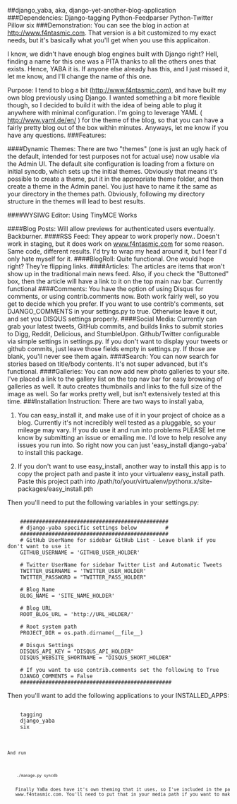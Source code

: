 ##django_yaba, aka, django-yet-another-blog-application
###Dependencies:
    Django-tagging
    Python-Feedparser
    Python-Twitter
    Pillow
    six
###Demonstration:
You can see the blog in action at http://www.f4ntasmic.com. That version is a bit customized to my exact needs, but it's basically what you'll get when you use this applicaiton.

I know, we didn't have enough blog engines built with Django right? Hell, finding a name for this one was a PITA thanks to all the others ones that exists. Hence, YABA it is. If anyone else already has this, and I just missed it, let me know, and I'll change the name of this one. 

Purpose:
I tend to blog a bit (http://www.f4ntasmic.com), and have built my own blog previously using Django. I wanted something a bit more flexible though, so I decided to build it with the idea of being able to plug it anywhere with minimal configuration. I'm going to leverage YAML ( http://www.yaml.de/en/ ) for the theme of the blog, so that you can have a fairly pretty blog out of the box within minutes. Anyways, let me know if you have any questions.
###Features:

####Dynamic Themes:
   There are two "themes" (one is just an ugly hack of the default, intended for test purposes not for actual use) now usable via the Admin UI. The default site configuration is loading from a fixture on initial syncdb, which sets up the initial themes. Obviously that means it's possible to create a theme, put it in the appropriate theme folder, and then create a theme in the Admin panel. You just have to name it the same as your directory in the themes path. Obviously, following my directory structure in the themes will lead to best results.

####WYSIWG Editor:
   Using TinyMCE
   Works

####Blog Posts:
   Will allow previews for authenticated users eventually. Backburner.
####RSS Feed:
   They appear to work properly now.. Doesn't work in staging, but it does work on www.f4ntasmic.com for some reason. Same code, different results. I'd try to wrap my head around it, but I fear I'd only hate myself for it.
####BlogRoll:
   Quite functional. One would hope right? They're flipping links.
####Articles:
   The articles are items that won't show up in the traditional main news feed. Also, if you check the "Buttoned" box, then the article will have a link to it on the top main nav bar. Currently functional
####Comments:
   You have the option of using Disqus for comments, or using contrib.comments now. Both work fairly well, so you get
   to decide which you prefer. If you want to use contrib's comments, set DJANGO_COMMENTS in your settings.py to true.
   Otherwise leave it out, and set you DISQUS settings properly.
####Social Media:
   Currently can grab your latest tweets, GitHub commits, and builds links to submit stories to Digg, Reddit, Delicious, and StumbleUpon. Github/Twitter configurable via simple settings in settings.py. If you don't want to display your tweets or github commits, just leave those fields empty in settings.py. If those are blank, you'll never see them again. 
####Search:
   You can now search for stories based on title/body contents. It's not super advanced, but it's functional.
####Galleries:
   You can now add new photo galleries to your site. I've placed a link to the gallery list on the top nav bar for easy browsing of galleries as well. It auto creates thumbnails and links to the full size of the image as well. So far works pretty well, but isn't extensively tested at this time.
###Installation Instruction:
   There are two ways to install yaba,
   1. You can easy_install it, and make use of it in your project of choice
   as a blog. Currently it's not incredibly well tested as a pluggable, so your mileage may vary. If you do use it and
    run into problems PLEASE let me know by submitting an issue or emailing me. I'd love to help resolve any issues you
    run into. So right now you can just 'easy_install django-yaba' to install this package.

   2. If you don't want to use easy_install, another way to install this app is to copy the project path and paste it into your virtualenv easy_install path.
   Paste this project path into
   /path/to/your/virtualenv/pythonx.x/site-packages/easy_install.pth

   Then you'll need to put the following variables in your settings.py:
<pre><code>
    ###############################################
    # django-yaba specific settings below         #
    ###############################################
    # GitHub UserName for sidebar GitHub List - Leave blank if you don't want to use it
    GITHUB_USERNAME = 'GITHUB_USER_HOLDER'

    # Twitter UserName for sidebar Twitter List and Automatic Tweets
    TWITTER_USERNAME = 'TWITTER_USER_HOLDER'
    TWITTER_PASSWORD = "TWITTER_PASS_HOLDER"

    # Blog Name
    BLOG_NAME = 'SITE_NAME_HOLDER'

    # Blog URL
    ROOT_BLOG_URL = 'http://URL_HOLDER/'

    # Root system path
    PROJECT_DIR = os.path.dirname(__file__)

    # Disqus Settings
    DISQUS_API_KEY = "DISQUS_API_HOLDER"
    DISQUS_WEBSITE_SHORTNAME = "DISQUS_SHORT_HOLDER"

    # If you want to use contrib.comments set the following to True
    DJANGO_COMMENTS = False
    ################################################
</pre></code>
   Then you'll want to add the following applications to your INSTALLED_APPS:
<pre><code>
    tagging
    django_yaba
    six
</pre><code>
   And run
<pre><code>
    ./manage.py syncdb
<pre></code>
   Finally YaBa does have it's own theming that it uses, so I've included in the package all the media that I use on
   www.f4ntasmic.com. You'll need to put that in your media path if you want to make use of it. Enjoy!
